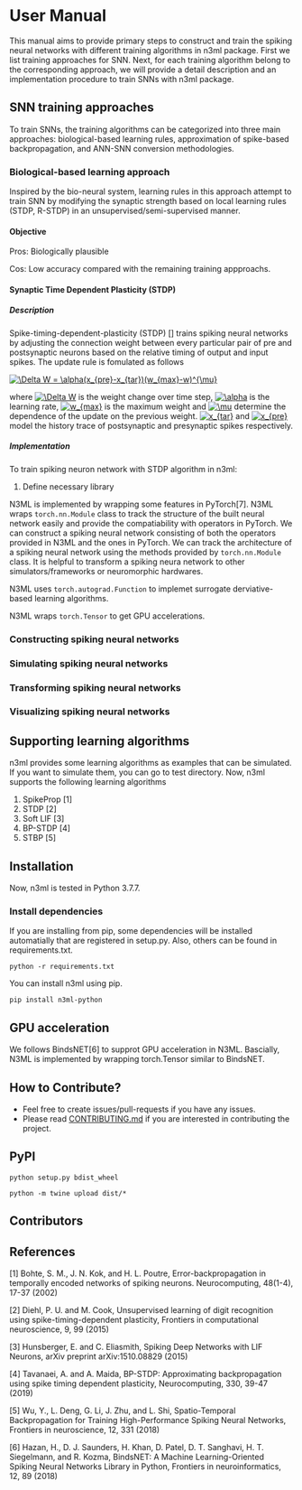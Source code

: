# User Manual 

This manual aims to provide primary steps to construct and train the spiking neural networks 
with different training algorithms in n3ml package. First we list training 
approaches for SNN. Next, for each training algorithm belong to the corresponding approach, we
will provide a detail description and an implementation procedure to train SNNs with n3ml 
package. 



## SNN training approaches 
To train SNNs, the training algorithms can be categorized into three main approaches:
 biological-based learning rules, approximation of spike-based backpropagation, 
 and ANN-SNN conversion methodologies. 
 
### Biological-based learning approach
Inspired by the bio-neural system, learning rules in this approach attempt to train 
 SNN by modifying the synaptic strength based on local learning rules (STDP, R-STDP) in an 
 unsupervised/semi-supervised manner.   
#### Objective

Pros: Biologically plausible

Cos: Low accuracy compared with the remaining training appproachs.

#### Synaptic Time Dependent Plasticity (STDP)

##### Description
Spike-timing-dependent-plasticity (STDP) [] trains spiking neural networks by 
adjusting the connection weight between every particular pair of pre and 
postsynaptic neurons based on the relative timing of output and input spikes.
The update rule is fomulated as follows

<a href="https://www.codecogs.com/eqnedit.php?latex=\Delta&space;W&space;=&space;\alpha(x_{pre}-x_{tar})(w_{max}-w)^{\mu}" target="_blank"><img src="https://latex.codecogs.com/gif.latex?\Delta&space;W&space;=&space;\alpha(x_{pre}-x_{tar})(w_{max}-w)^{\mu}" title="\Delta W = \alpha(x_{pre}-x_{tar})(w_{max}-w)^{\mu}" /></a>

where <a href="https://www.codecogs.com/eqnedit.php?latex=\Delta&space;W" target="_blank"><img src="https://latex.codecogs.com/gif.latex?\Delta&space;W" title="\Delta W" /></a>
 is the weight change over time step, <a href="https://www.codecogs.com/eqnedit.php?latex=\alpha" target="_blank"><img src="https://latex.codecogs.com/gif.latex?\alpha" title="\alpha" /></a>
 is the learning rate, <a href="https://www.codecogs.com/eqnedit.php?latex=w_{max}" target="_blank"><img src="https://latex.codecogs.com/gif.latex?w_{max}" title="w_{max}" /></a>
is the maximum weight and <a href="https://www.codecogs.com/eqnedit.php?latex=\mu" target="_blank"><img src="https://latex.codecogs.com/gif.latex?\mu" title="\mu" /></a>
determine the dependence of the update on the previous weight. 
<a href="https://www.codecogs.com/eqnedit.php?latex=x_{tar}" target="_blank"><img src="https://latex.codecogs.com/gif.latex?x_{tar}" title="x_{tar}" /></a>
and <a href="https://www.codecogs.com/eqnedit.php?latex=x_{pre}" target="_blank"><img src="https://latex.codecogs.com/gif.latex?x_{pre}" title="x_{pre}" /></a>
model the history trace of postsynaptic and presynaptic spikes respectively.     

##### Implementation

To train spiking neuron network with STDP algorithm in n3ml:

  1. Define necessary library
     
     

      

   
  
 
N3ML is implemented by wrapping some features in PyTorch[7]. N3ML wraps `torch.nn.Module` class to track the structure of the built neural network easily and provide the compatiability with operators in PyTorch. We can construct a spiking neural network consisting of both the operators provided in N3ML and the ones in PyTorch. We can track the architecture of a spiking neural network using the methods provided by `torch.nn.Module` class. It is helpful to transform a spiking neura network to other simulators/frameworks or neuromorphic hardwares.

N3ML uses `torch.autograd.Function` to implemet surrogate derviative-based learning algorithms.

N3ML wraps `torch.Tensor` to get GPU accelerations.

### Constructing spiking neural networks

### Simulating spiking neural networks

### Transforming spiking neural networks

### Visualizing spiking neural networks

## Supporting learning algorithms
n3ml provides some learning algorithms as examples that can be simulated. If you want to simulate them, you can go to test directory.
Now, n3ml supports the following learning algorithms
1. SpikeProp [1]
2. STDP [2]
3. Soft LIF [3]
4. BP-STDP [4]
5. STBP [5]

## Installation
Now, n3ml is tested in Python 3.7.7.

### Install dependencies
If you are installing from pip, some dependencies will be installed automatially that are registered in setup.py. Also, others can be found in requirements.txt.
```
python -r requirements.txt
```
You can install n3ml using pip.
```
pip install n3ml-python
```

## GPU acceleration
We follows BindsNET[6] to supprot GPU acceleration in N3ML. Bascially, N3ML is implemented by wrapping torch.Tensor similar to BindsNET.

## How to Contribute?
- Feel free to create issues/pull-requests if you have any issues.
- Please read [CONTRIBUTING.md](CONTRIBUTING.md) if you are interested in contributing the project.

## PyPI
```
python setup.py bdist_wheel
```

```
python -m twine upload dist/*
```

## Contributors

## References
[1] Bohte, S. M., J. N. Kok, and H. L. Poutre, Error-backpropagation in temporally encoded networks of spiking neurons. Neurocomputing, 48(1-4), 17-37 (2002)

[2] Diehl, P. U. and M. Cook, Unsupervised learning of digit recognition using spike-timing-dependent plasticity, Frontiers in computational neuroscience, 9, 99 (2015)

[3] Hunsberger, E. and C. Eliasmith, Spiking Deep Networks with LIF Neurons, arXiv preprint arXiv:1510.08829 (2015)

[4] Tavanaei, A. and A. Maida, BP-STDP: Approximating backpropagation using spike timing dependent plasticity, Neurocomputing, 330, 39-47 (2019)

[5] Wu, Y., L. Deng, G. Li, J. Zhu, and L. Shi, Spatio-Temporal Backpropagation for Training High-Performance Spiking Neural Networks, Frontiers in neuroscience, 12, 331 (2018)

[6] Hazan, H., D. J. Saunders, H. Khan, D. Patel, D. T. Sanghavi, H. T. Siegelmann, and R. Kozma, BindsNET: A Machine Learning-Oriented Spiking Neural Networks Library in Python, Frontiers in neuroinformatics, 12, 89 (2018)
